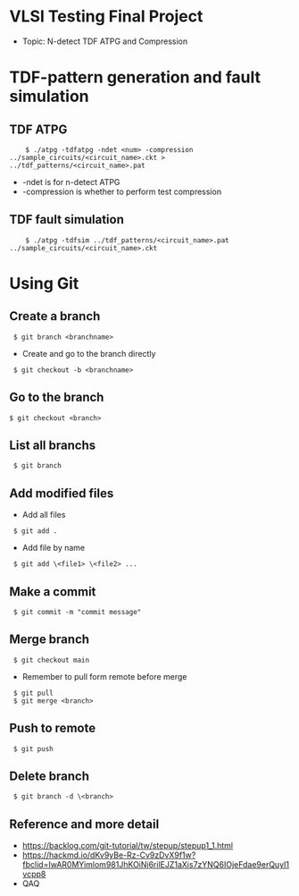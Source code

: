# VLSI Testing Final Project
- Topic: N-detect TDF ATPG and Compression

# TDF-pattern generation and fault simulation
## TDF ATPG
```
    $ ./atpg -tdfatpg -ndet <num> -compression ../sample_circuits/<circuit_name>.ckt > ../tdf_patterns/<circuit_name>.pat
```
- -ndet is for n-detect ATPG
- -compression is whether to perform test compression
## TDF fault simulation
```
    $ ./atpg -tdfsim ../tdf_patterns/<circuit_name>.pat ../sample_circuits/<circuit_name>.ckt
```

# Using Git
## Create a branch
``` 
 $ git branch <branchname>
```
- Create and go to the branch directly
```
 $ git checkout -b <branchname>
```
## Go to the branch
```
$ git checkout <branch> 
```
## List all branchs
```
 $ git branch
```
## Add modified files
- Add all files
```
 $ git add .  
```
- Add file by name
```
 $ git add \<file1> \<file2> ... 
```
## Make a commit
```
 $ git commit -m "commit message"
```
## Merge branch
```
 $ git checkout main
```
- Remember to pull form remote before merge
```
 $ git pull 
 $ git merge <branch>
```
## Push to remote
```
 $ git push
```
## Delete branch
```
 $ git branch -d \<branch>
```
## Reference and more detail
- https://backlog.com/git-tutorial/tw/stepup/stepup1_1.html
- https://hackmd.io/dKv9yBe-Rz-Cv9zDvX9f1w?fbclid=IwAR0MYimlom981JhKOiNj6rilEJZ1aXis7zYNQ6IOjeFdae9erQuyI1vcpp8
- QAQ
